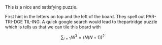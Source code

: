 This is a nice and satisfying puzzle. 

First hint in the letters on top and the left of the board. They spell out PAR-TRI-DGE TIL-ING. A quick google search would lead to thepartridge puzzle which is tells us that we can tile this board with 

$$ \sum_{i=1}{N} i^3 = (N(N+1))^2 $$

